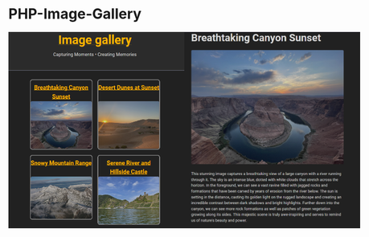 # PHP-Image-Gallery

<div style="display: flex;">
<img src="img1.png" width="350" title="Image 1">
<img src="img2.png" width="350" title="Image 2">
</div>
